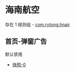 # 海南航空

存在 1 规则组 - [com.rytong.hnair](/src/apps/com.rytong.hnair.ts)

## 首页-弹窗广告

默认禁用

- [快照-0](https://i.gkd.li/i/12846381)
